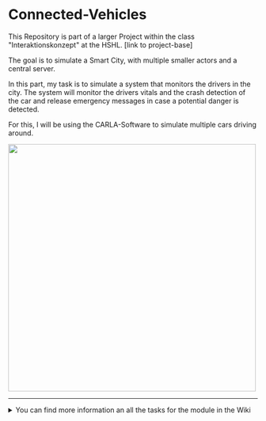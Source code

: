 # Connected-Vehicles
This Repository is part of a larger Project within the class "Interaktionskonzept" at the HSHL. [link to project-base]

The goal is to simulate a Smart City, with multiple smaller actors and a central server. 

In this part, my task is to simulate a system that monitors the drivers in the city.
The system will monitor the drivers vitals and the crash detection of the car and release emergency messages in case a 
potential danger is detected.

For this, I will be using the CARLA-Software to simulate multiple cars driving around. 

<img src=https://cdn2.unrealengine.com/Unreal+Engine%2Fspotlights%2Fcarla-democratizes-autonomous-vehicle-r-d-with-free-open-source-simulator%2FSpotlight_CARLA_blog_feature_img-1920x960-6fb8676dbfe27ef776d96057b021025e89722684.jpg width="500"/>

***
<details><summary>You can find more information an all the tasks for the module in the Wiki</summary>

* [Requirements][req]

* [Use Cases][use]

* [Implementation][imp]

</details>

[home]: https://github.com/BrunoBerger/Connected-Vehicles/wiki

[req]: https://github.com/BrunoBerger/Connected-Vehicles/wiki/Requirements

[use]: https://github.com/BrunoBerger/Connected-Vehicles/wiki/Use-Cases

[imp]: https://github.com/BrunoBerger/Connected-Vehicles/wiki/Implementation
